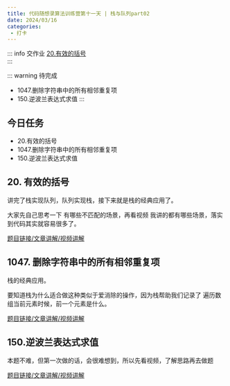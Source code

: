 ```yaml
---
title: 代码随想录算法训练营第十一天 | 栈与队列part02
date: 2024/03/16
categories:
 - 打卡
---
```

::: info 交作业
[20.有效的括号](/blogs/algorithm/leetcode20.md)<br/>
:::

::: warning 待完成
- 1047.删除字符串中的所有相邻重复项
- 150.逆波兰表达式求值
:::


## 今日任务
- 20.有效的括号
- 1047.删除字符串中的所有相邻重复项
- 150.逆波兰表达式求值

## 20. 有效的括号
讲完了栈实现队列，队列实现栈，接下来就是栈的经典应用了。 

大家先自己思考一下 有哪些不匹配的场景，再看视频 我讲的都有哪些场景，落实到代码其实就容易很多了。

[题目链接/文章讲解/视频讲解](https://programmercarl.com/0020.%E6%9C%89%E6%95%88%E7%9A%84%E6%8B%AC%E5%8F%B7.html)

## 1047. 删除字符串中的所有相邻重复项
栈的经典应用。 

要知道栈为什么适合做这种类似于爱消除的操作，因为栈帮助我们记录了 遍历数组当前元素时候，前一个元素是什么。

[题目链接/文章讲解/视频讲解](https://programmercarl.com/1047.%E5%88%A0%E9%99%A4%E5%AD%97%E7%AC%A6%E4%B8%B2%E4%B8%AD%E7%9A%84%E6%89%80%E6%9C%89%E7%9B%B8%E9%82%BB%E9%87%8D%E5%A4%8D%E9%A1%B9.html)

## 150.逆波兰表达式求值
本题不难，但第一次做的话，会很难想到，所以先看视频，了解思路再去做题 

[题目链接/文章讲解/视频讲解](https://programmercarl.com/0150.%E9%80%86%E6%B3%A2%E5%85%B0%E8%A1%A8%E8%BE%BE%E5%BC%8F%E6%B1%82%E5%80%BC.html)
